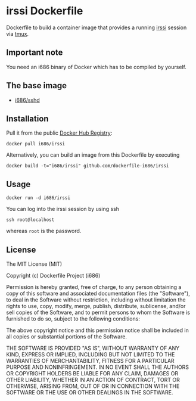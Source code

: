 # irssi Dockerfile

Dockerfile to build a container image that provides a running [irssi](http://www.irssi.org/) session via [tmux](http://tmux.sourceforge.net/).

## Important note

You need an i686 binary of Docker which has to be compiled by yourself.

## The base image

  * [i686/sshd](https://registry.hub.docker.com/u/i686/sshd/)

## Installation

Pull it from the public [Docker Hub Registry](https://registry.hub.docker.com/):

    docker pull i686/irssi

Alternatively, you can build an image from this Dockerfile by executing

    docker build -t="i686/irssi" github.com/dockerfile-i686/irssi

## Usage

    docker run -d i686/irssi

You can log into the irssi session by using ssh

    ssh root@localhost

whereas `root` is the password.

## License

The MIT License (MIT)

Copyright (c) Dockerfile Project (i686)

Permission is hereby granted, free of charge, to any person obtaining a copy
of this software and associated documentation files (the "Software"), to deal
in the Software without restriction, including without limitation the rights
to use, copy, modify, merge, publish, distribute, sublicense, and/or sell
copies of the Software, and to permit persons to whom the Software is
furnished to do so, subject to the following conditions:

The above copyright notice and this permission notice shall be included in
all copies or substantial portions of the Software.

THE SOFTWARE IS PROVIDED "AS IS", WITHOUT WARRANTY OF ANY KIND, EXPRESS OR
IMPLIED, INCLUDING BUT NOT LIMITED TO THE WARRANTIES OF MERCHANTABILITY,
FITNESS FOR A PARTICULAR PURPOSE AND NONINFRINGEMENT. IN NO EVENT SHALL THE
AUTHORS OR COPYRIGHT HOLDERS BE LIABLE FOR ANY CLAIM, DAMAGES OR OTHER
LIABILITY, WHETHER IN AN ACTION OF CONTRACT, TORT OR OTHERWISE, ARISING FROM,
OUT OF OR IN CONNECTION WITH THE SOFTWARE OR THE USE OR OTHER DEALINGS IN
THE SOFTWARE.